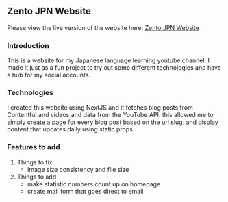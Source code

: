 ## Zento JPN Website

Please view the live version of the website here: [Zento JPN Website](https://www.zento-jpn.com/)

### Introduction

This is a website for my Japanese language learning youtube channel. I made it just as a fun project to try out some different technologies and have a hub for my social accounts.

### Technologies

I created this website using NextJS and it fetches blog posts from Contentful and videos and data from the YouTube API. this allowed me to simply create a page for every blog post based on the url slug, and display content that updates daily using static props.

### Features to add

1. Things to fix
   - image size consistency and file size
2. Things to add
   - make statistic numbers count up on homepage
   - create mail form that goes direct to email
